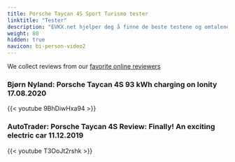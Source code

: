 ```yaml
---
title: Porsche Taycan 4S Sport Turismo tester
linktitle: "Tester"
description: "EVKX.net hjelper deg å finne de beste testene og omtalene av denne modellen. "
weight: 80
hidden: true
navicon: bi-person-video2
---
```

We collect reviews from our [favorite online reviewers](/guides/evreviewers/)

### Bjørn Nyland: Porsche Taycan 4S 93 kWh charging on Ionity 17.08.2020

{{< youtube 9BhDiwHxa94 >}}

### AutoTrader: Porsche Taycan 4S Review: Finally! An exciting electric car 11.12.2019

{{< youtube T3OoJt2rshk >}}

